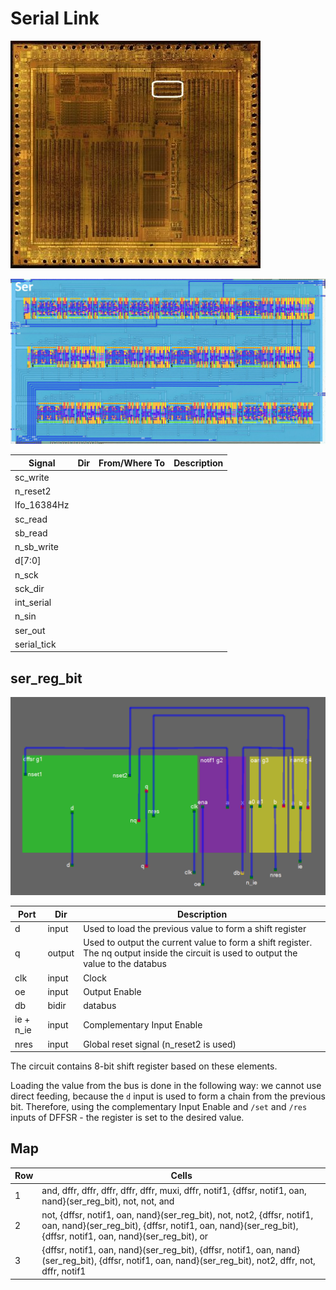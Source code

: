 # Serial Link

![locator_ser](/imgstore/soc/locator_ser.jpg)

![ser](/imgstore/soc/ser.jpg)

|Signal|Dir|From/Where To|Description|
|---|---|---|---|
|sc_write| | | |
|n_reset2| | | |
|lfo_16384Hz| | | |
|sc_read| | | |
|sb_read| | | |
|n_sb_write| | | |
|d\[7:0\]| | | |
|n_sck| | | |
|sck_dir| | | |
|int_serial| | | |
|n_sin| | | |
|ser_out| | | |
|serial_tick| | | |

## ser_reg_bit

![ser_reg_bit_netlist](/imgstore/soc/ser_reg_bit_netlist.png)

|Port|Dir|Description|
|---|---|---|
|d|input|Used to load the previous value to form a shift register|
|q|output|Used to output the current value to form a shift register. The nq output inside the circuit is used to output the value to the databus|
|clk|input|Clock|
|oe|input|Output Enable|
|db|bidir|databus|
|ie + n_ie|input|Complementary Input Enable|
|nres|input|Global reset signal (n_reset2 is used)|

The circuit contains 8-bit shift register based on these elements.

Loading the value from the bus is done in the following way: we cannot use direct feeding, because the `d` input is used to form a chain from the previous bit. Therefore, using the complementary Input Enable and `/set` and `/res` inputs of DFFSR - the register is set to the desired value.

## Map

|Row|Cells|
|---|---|
|1|and, dffr, dffr, dffr, dffr, dffr, muxi, dffr, notif1, {dffsr, notif1, oan, nand}(ser_reg_bit), not, not, and |
|2|not, {dffsr, notif1, oan, nand}(ser_reg_bit), not, not2, {dffsr, notif1, oan, nand}(ser_reg_bit), {dffsr, notif1, oan, nand}(ser_reg_bit), {dffsr, notif1, oan, nand}(ser_reg_bit), or |
|3|{dffsr, notif1, oan, nand}(ser_reg_bit), {dffsr, notif1, oan, nand}(ser_reg_bit), {dffsr, notif1, oan, nand}(ser_reg_bit), not2, dffr, not, dffr, notif1 |
